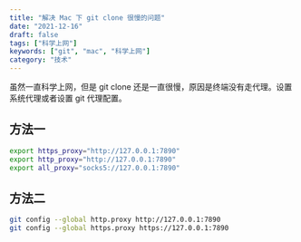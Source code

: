 ```yaml
---
title: "解决 Mac 下 git clone 很慢的问题"
date: "2021-12-16"
draft: false
tags: ["科学上网"]
keywords: ["git", "mac", "科学上网"]
category: "技术"
---
```



虽然一直科学上网，但是 git clone 还是一直很慢，原因是终端没有走代理。设置系统代理或者设置 git 代理配置。

## 方法一
```bash
export https_proxy="http://127.0.0.1:7890"
export http_proxy="http://127.0.0.1:7890"
export all_proxy="socks5://127.0.0.1:7890"
```

## 方法二
```bash
git config --global http.proxy http://127.0.0.1:7890
git config --global https.proxy https://127.0.0.1:7890
```